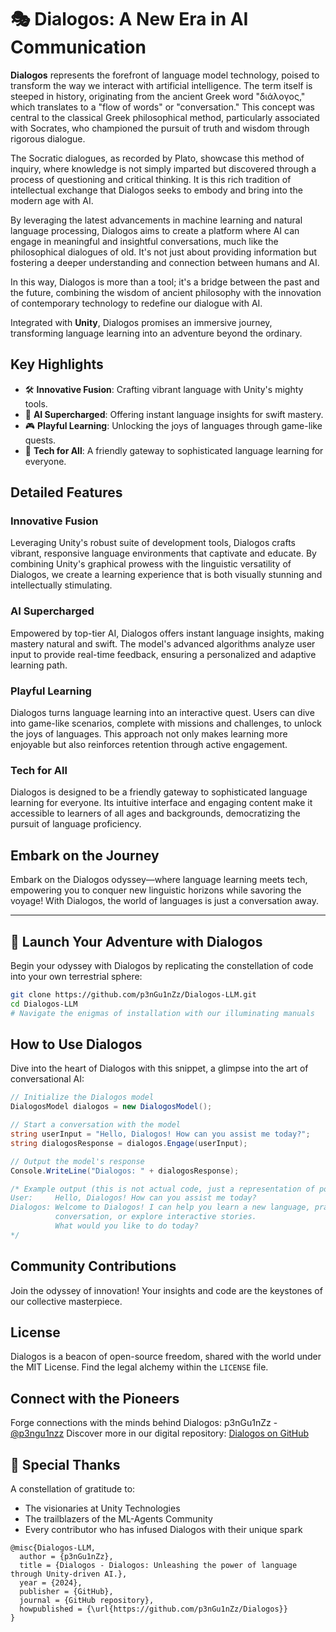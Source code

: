 # 🎭 Dialogos: A New Era in AI Communication

**Dialogos** represents the forefront of language model technology, poised to transform the way we interact with artificial intelligence. The term itself is steeped in history, originating from the ancient Greek word "διάλογος," which translates to a "flow of words" or "conversation." This concept was central to the classical Greek philosophical method, particularly associated with Socrates, who championed the pursuit of truth and wisdom through rigorous dialogue.

The Socratic dialogues, as recorded by Plato, showcase this method of inquiry, where knowledge is not simply imparted but discovered through a process of questioning and critical thinking. It is this rich tradition of intellectual exchange that Dialogos seeks to embody and bring into the modern age with AI.

By leveraging the latest advancements in machine learning and natural language processing, Dialogos aims to create a platform where AI can engage in meaningful and insightful conversations, much like the philosophical dialogues of old. It's not just about providing information but fostering a deeper understanding and connection between humans and AI.

In this way, Dialogos is more than a tool; it's a bridge between the past and the future, combining the wisdom of ancient philosophy with the innovation of contemporary technology to redefine our dialogue with AI.


Integrated with **Unity**, Dialogos promises an immersive journey, transforming language learning into an adventure beyond the ordinary.

## Key Highlights

- 🛠️ **Innovative Fusion**: Crafting vibrant language with Unity's mighty tools.
- 🧠 **AI Supercharged**: Offering instant language insights for swift mastery.
- 🎮 **Playful Learning**: Unlocking the joys of languages through game-like quests.
- 👥 **Tech for All**: A friendly gateway to sophisticated language learning for everyone.

## Detailed Features

### Innovative Fusion
Leveraging Unity's robust suite of development tools, Dialogos crafts vibrant, responsive language environments that captivate and educate. By combining Unity's graphical prowess with the linguistic versatility of Dialogos, we create a learning experience that is both visually stunning and intellectually stimulating.

### AI Supercharged
Empowered by top-tier AI, Dialogos offers instant language insights, making mastery natural and swift. The model's advanced algorithms analyze user input to provide real-time feedback, ensuring a personalized and adaptive learning path.

### Playful Learning
Dialogos turns language learning into an interactive quest. Users can dive into game-like scenarios, complete with missions and challenges, to unlock the joys of languages. This approach not only makes learning more enjoyable but also reinforces retention through active engagement.

### Tech for All
Dialogos is designed to be a friendly gateway to sophisticated language learning for everyone. Its intuitive interface and engaging content make it accessible to learners of all ages and backgrounds, democratizing the pursuit of language proficiency.

## Embark on the Journey

Embark on the Dialogos odyssey—where language learning meets tech, empowering you to conquer new linguistic horizons while savoring the voyage! With Dialogos, the world of languages is just a conversation away.

---

## 🚀 Launch Your Adventure with Dialogos

Begin your odyssey with Dialogos by replicating the constellation of code into your own terrestrial sphere:

```bash
git clone https://github.com/p3nGu1nZz/Dialogos-LLM.git
cd Dialogos-LLM
# Navigate the enigmas of installation with our illuminating manuals
```

## How to Use Dialogos

Dive into the heart of Dialogos with this snippet, a glimpse into the art of conversational AI:

```csharp
// Initialize the Dialogos model
DialogosModel dialogos = new DialogosModel();

// Start a conversation with the model
string userInput = "Hello, Dialogos! How can you assist me today?";
string dialogosResponse = dialogos.Engage(userInput);

// Output the model's response
Console.WriteLine("Dialogos: " + dialogosResponse);

/* Example output (this is not actual code, just a representation of possible output):
User:     Hello, Dialogos! How can you assist me today?
Dialogos: Welcome to Dialogos! I can help you learn a new language, practice 
          conversation, or explore interactive stories. 
          What would you like to do today?
*/

```

## Community Contributions

Join the odyssey of innovation! Your insights and code are the keystones of our collective masterpiece.

## License

Dialogos is a beacon of open-source freedom, shared with the world under the MIT License. Find the legal alchemy within the `LICENSE` file.

## Connect with the Pioneers

Forge connections with the minds behind Dialogos:
p3nGu1nZz - [@p3ngu1nzz](https://twitter.com/p3ngu1nzz)
Discover more in our digital repository: [Dialogos on GitHub](https://github.com/p3nGu1nZz/Dialogos)

## 💖 Special Thanks

A constellation of gratitude to:
- The visionaries at Unity Technologies
- The trailblazers of the ML-Agents Community
- Every contributor who has infused Dialogos with their unique spark

```
@misc{Dialogos-LLM,
  author = {p3nGu1nZz},
  title = {Dialogos - Dialogos: Unleashing the power of language through Unity-driven AI.},
  year = {2024},
  publisher = {GitHub},
  journal = {GitHub repository},
  howpublished = {\url{https://github.com/p3nGu1nZz/Dialogos}}
}
```
